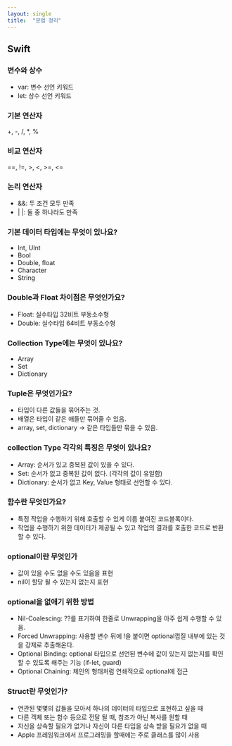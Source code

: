 ```yaml
---
layout: single
title:  "문법 정리"
---
```


## Swift

### 변수와 상수
- var: 변수 선언 키워드
- let: 상수 선언 키워드

### 기본 연산자
+, -, /, *, %

### 비교 연산자
==, !=, >, <, >=, <=

### 논리 연산자
- &&: 두 조건 모두 만족
- | |: 둘 중 하나라도 만족

### 기본 데이터 타입에는 무엇이 있나요?
- Int, UInt
- Bool
- Double, float
- Character
- String

### Double과 Float 차이점은 무엇인가요?
- Float: 실수타입 32비트 부동소수형
- Double: 실수타입 64비트 부동소수형

### Collection Type에는 무엇이 있나요?
- Array
- Set
- Dictionary

### Tuple은 무엇인가요?
- 타입이 다른 값들을 묶어주는 것. 
- 배열은 타입이 같은 애들만 묶어줄 수 있음.
- array, set, dictionary -> 같은 타입들만 묶을 수 있음.

### collection Type 각각의 특징은 무엇이 있나요?
- Array: 순서가 있고 중복된 값이 있을 수 있다.
- Set: 순서가 없고 중복된 값이 없다. (각각의 값이 유일함)
- Dictionary: 순서가 없고 Key, Value 형태로 선언할 수 있다.

### 함수란 무엇인가요?
- 특정 작업을 수행하기 위해 호출할 수 있게 이름 붙여진 코드블록이다. 
- 작업을 수행하기 위한 데이터가 제공될 수 있고 작업의 결과를 호출한 코드로 반환할 수 있다.

### optional이란 무엇인가
- 값이 있을 수도 없을 수도 있음을 표현
- nil이 할당 될 수 있는지 없는지 표현

### optional을 없애기 위한 방법
- Nil-Coalescing: ??를 표기하여 한줄로 Unwrapping을 아주 쉽게 수행할 수 있음.
- Forced Unwrapping: 사용할 변수 뒤에 !을 붙이면 optional껍질 내부에 있는 것을 강제로 추출해온다.
- Optional Binding: optional 타입으로 선언된 변수에 값이 있는지 없는지를 확인할 수 있도록 해주는 기능 (if-let, guard)
- Optional Chaining: 체인의 형태처럼 연쇄적으로 optional에 접근

### Struct란 무엇인가?
- 연관된 몇몇의 값들을 모아서 하나의 데이터의 타입으로 표현하고 싶을 때
- 다른 객체 또는 함수 등으로 전달 될 때, 참조가 아닌 복사를 원할 때
- 자신을 상속할 필요가 없거나 자신이 다른 타입을 상속 받을 필요가 없을 때
- Apple 프레임워크에서 프로그래밍을 할때에는 주로 클래스를 많이 사용





